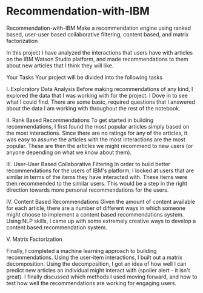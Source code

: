 # Recommendation-with-IBM

Recommendation-with-IBM
Make a recommendation engine using ranked based, user-user based collaborative filtering, content based, and matrix factorization

In this project I have analyzed the interactions that users have with articles on the IBM Watson Studio platform, and made recommendations to them about new articles that I think they will like.

Your Tasks Your project will be divided into the following tasks

I. Exploratory Data Analysis
Before making recommendations of any kind, I explored the data that I was working with for the project. I Dove in to see what I could find. There are some basic, required questions that I answered about the data I am working with throughout the rest of the notebook.

II. Rank Based Recommendations
To get started in building recommendations, I first found the most popular articles simply based on the most interactions. Since there are no ratings for any of the articles, it was easy to assume the articles with the most interactions are the most popular. These are then the articles we might recommend to new users (or anyone depending on what we know about them).

III. User-User Based Collaborative Filtering
In order to build better recommendations for the users of IBM's platform, I looked at users that are similar in terms of the items they have interacted with. These items were then recommended to the similar users. This would be a step in the right direction towards more personal recommendations for the users.

IV. Content Based Recommendations
Given the amount of content available for each article, there are a number of different ways in which someone might choose to implement a content based recommendations system. Using NLP skills, I came up with some extremely creative ways to develop a content based recommendation system.

V. Matrix Factorization

Finally, I completed a machine learning approach to building recommendations. Using the user-item interactions, I built out a matrix decomposition. Using the decomposition, I got an idea of how well I can predict new articles an individual might interact with (spoiler alert - it isn't great). I finally discussed which methods I used moving forward, and how to test how well the recommendations are working for engaging users.
